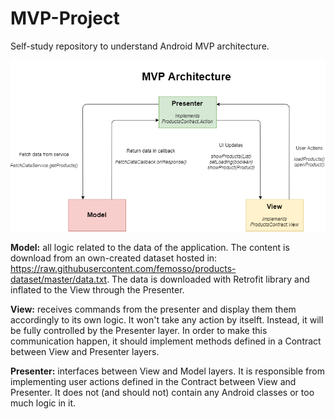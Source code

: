 # MVP-Project

Self-study repository to understand Android MVP architecture.

![alt text](https://raw.githubusercontent.com/femosso/MVP-Project/master/MVP.png)

**Model:** all logic related to the data of the application. The content is download from an own-created dataset hosted in: https://raw.githubusercontent.com/femosso/products-dataset/master/data.txt.
The data is downloaded with Retrofit library and inflated to the View through the Presenter.

**View:** receives commands from the presenter and display them them accordingly to its own logic. It won't take any action by itselft. Instead, it will be fully controlled by the Presenter layer.
In order to make this communication happen, it should implement methods defined in a Contract between View and Presenter layers.

**Presenter:** interfaces between View and Model layers. It is responsible from implementing user actions defined in the Contract between View and Presenter.
It does not (and should not) contain any Android classes or too much logic in it.
